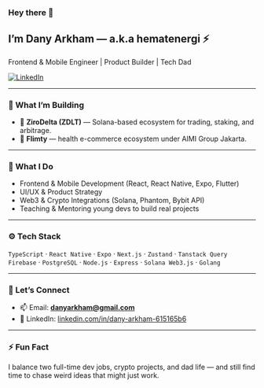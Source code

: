 ### Hey there 👋  
## I’m Dany Arkham — a.k.a hematenergi ⚡  

Frontend & Mobile Engineer | Product Builder | Tech Dad  

[![LinkedIn](https://img.shields.io/badge/LinkedIn-Dany%20Arkham-blue?style=flat-square&logo=linkedin)](https://www.linkedin.com/in/dany-arkham-615165b6/)

---

### 🧠 What I’m Building
- 🧩 **ZiroDelta (ZDLT)** — Solana-based ecosystem for trading, staking, and arbitrage.  
- 💊 **Flimty** — health e-commerce ecosystem under AIMI Group Jakarta.

---

### 💼 What I Do
- Frontend & Mobile Development (React, React Native, Expo, Flutter)  
- UI/UX & Product Strategy  
- Web3 & Crypto Integrations (Solana, Phantom, Bybit API)  
- Teaching & Mentoring young devs to build real projects  

---

### ⚙️ Tech Stack
`TypeScript` · `React Native` · `Expo` · `Next.js` · `Zustand` · `Tanstack Query`  
`Firebase` · `PostgreSQL` · `Node.js` · `Express` · `Solana Web3.js` · `Golang`

---

### 💬 Let’s Connect
- 📫 Email: **danyarkham@gmail.com**  
- 💼 LinkedIn: [linkedin.com/in/dany-arkham-615165b6](https://www.linkedin.com/in/dany-arkham-615165b6/)  

---

### ⚡ Fun Fact
I balance two full-time dev jobs, crypto projects, and dad life — and still find time to chase weird ideas that might just work.
